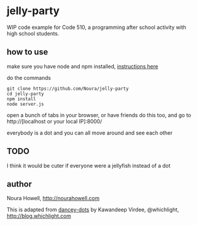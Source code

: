 jelly-party
===========
WIP code example for Code 510, a programming after school activity with high school students.

how to use
----------
make sure you have node and npm installed, [instructions here](https://docs.npmjs.com/getting-started/installing-node)

do the commands

```
git clone https://github.com/Noura/jelly-party
cd jelly-party
npm install
node server.js
```

open a bunch of tabs in your browser, or have friends do this too, and go to http://[localhost or your local IP]:8000/

everybody is a dot and you can all move around and see each other

TODO
----
I think it would be cuter if everyone were a jellyfish instead of a dot

author
------
Noura Howell, http://nourahowell.com

This is adapted from [dancey-dots](https://github.com/whichlight/dancey-dots) by
Kawandeep Virdee, @whichlight, http://blog.whichlight.com
